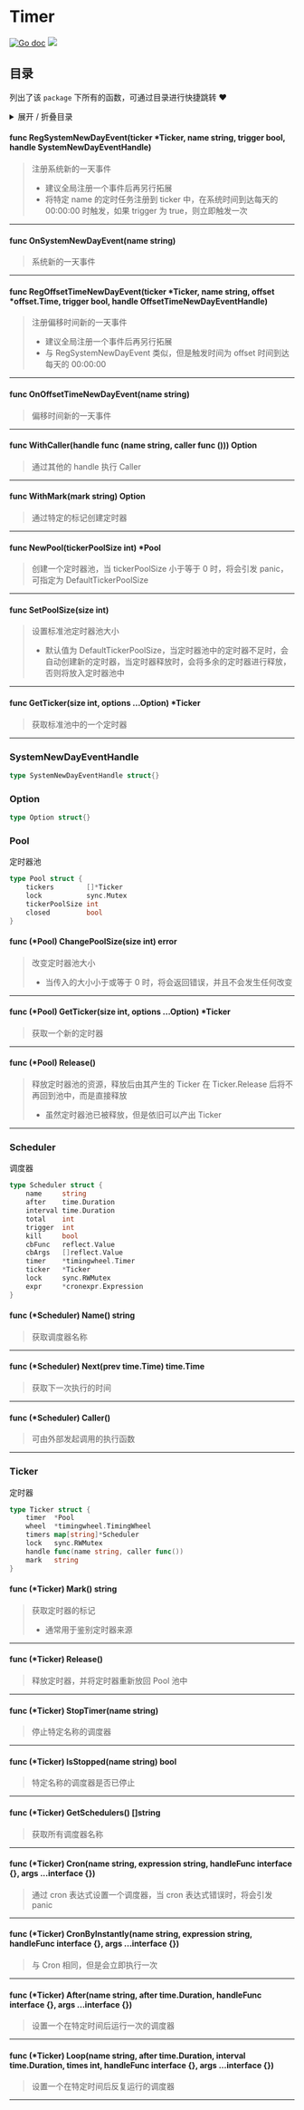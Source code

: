 # Timer



[![Go doc](https://img.shields.io/badge/go.dev-reference-brightgreen?logo=go&logoColor=white&style=flat)](https://pkg.go.dev/github.com/kercylan98/minotaur/timer)
![](https://img.shields.io/badge/Email-kercylan@gmail.com-green.svg?style=flat)

## 目录
列出了该 `package` 下所有的函数，可通过目录进行快捷跳转 ❤️
<details>
<summary>展开 / 折叠目录</summary


> 包级函数定义

|函数|描述
|:--|:--
|[RegSystemNewDayEvent](#RegSystemNewDayEvent)|注册系统新的一天事件
|[OnSystemNewDayEvent](#OnSystemNewDayEvent)|系统新的一天事件
|[RegOffsetTimeNewDayEvent](#RegOffsetTimeNewDayEvent)|注册偏移时间新的一天事件
|[OnOffsetTimeNewDayEvent](#OnOffsetTimeNewDayEvent)|偏移时间新的一天事件
|[WithCaller](#WithCaller)|通过其他的 handle 执行 Caller
|[WithMark](#WithMark)|通过特定的标记创建定时器
|[NewPool](#NewPool)|创建一个定时器池，当 tickerPoolSize 小于等于 0 时，将会引发 panic，可指定为 DefaultTickerPoolSize
|[SetPoolSize](#SetPoolSize)|设置标准池定时器池大小
|[GetTicker](#GetTicker)|获取标准池中的一个定时器


> 结构体定义

|结构体|描述
|:--|:--
|[SystemNewDayEventHandle](#systemnewdayeventhandle)|暂无描述...
|[Option](#option)|暂无描述...
|[Pool](#pool)|定时器池
|[Scheduler](#scheduler)|调度器
|[Ticker](#ticker)|定时器

</details>


#### func RegSystemNewDayEvent(ticker *Ticker, name string, trigger bool, handle SystemNewDayEventHandle)
<span id="RegSystemNewDayEvent"></span>
> 注册系统新的一天事件
>   - 建议全局注册一个事件后再另行拓展
>   - 将特定 name 的定时任务注册到 ticker 中，在系统时间到达每天的 00:00:00 时触发，如果 trigger 为 true，则立即触发一次
***
#### func OnSystemNewDayEvent(name string)
<span id="OnSystemNewDayEvent"></span>
> 系统新的一天事件
***
#### func RegOffsetTimeNewDayEvent(ticker *Ticker, name string, offset *offset.Time, trigger bool, handle OffsetTimeNewDayEventHandle)
<span id="RegOffsetTimeNewDayEvent"></span>
> 注册偏移时间新的一天事件
>   - 建议全局注册一个事件后再另行拓展
>   - 与 RegSystemNewDayEvent 类似，但是触发时间为 offset 时间到达每天的 00:00:00
***
#### func OnOffsetTimeNewDayEvent(name string)
<span id="OnOffsetTimeNewDayEvent"></span>
> 偏移时间新的一天事件
***
#### func WithCaller(handle func (name string, caller func ()))  Option
<span id="WithCaller"></span>
> 通过其他的 handle 执行 Caller
***
#### func WithMark(mark string)  Option
<span id="WithMark"></span>
> 通过特定的标记创建定时器
***
#### func NewPool(tickerPoolSize int)  *Pool
<span id="NewPool"></span>
> 创建一个定时器池，当 tickerPoolSize 小于等于 0 时，将会引发 panic，可指定为 DefaultTickerPoolSize
***
#### func SetPoolSize(size int)
<span id="SetPoolSize"></span>
> 设置标准池定时器池大小
>   - 默认值为 DefaultTickerPoolSize，当定时器池中的定时器不足时，会自动创建新的定时器，当定时器释放时，会将多余的定时器进行释放，否则将放入定时器池中
***
#### func GetTicker(size int, options ...Option)  *Ticker
<span id="GetTicker"></span>
> 获取标准池中的一个定时器
***
### SystemNewDayEventHandle

```go
type SystemNewDayEventHandle struct{}
```
### Option

```go
type Option struct{}
```
### Pool
定时器池
```go
type Pool struct {
	tickers        []*Ticker
	lock           sync.Mutex
	tickerPoolSize int
	closed         bool
}
```
#### func (*Pool) ChangePoolSize(size int)  error
> 改变定时器池大小
>   - 当传入的大小小于或等于 0 时，将会返回错误，并且不会发生任何改变
***
#### func (*Pool) GetTicker(size int, options ...Option)  *Ticker
> 获取一个新的定时器
***
#### func (*Pool) Release()
> 释放定时器池的资源，释放后由其产生的 Ticker 在 Ticker.Release 后将不再回到池中，而是直接释放
>   - 虽然定时器池已被释放，但是依旧可以产出 Ticker
***
### Scheduler
调度器
```go
type Scheduler struct {
	name     string
	after    time.Duration
	interval time.Duration
	total    int
	trigger  int
	kill     bool
	cbFunc   reflect.Value
	cbArgs   []reflect.Value
	timer    *timingwheel.Timer
	ticker   *Ticker
	lock     sync.RWMutex
	expr     *cronexpr.Expression
}
```
#### func (*Scheduler) Name()  string
> 获取调度器名称
***
#### func (*Scheduler) Next(prev time.Time)  time.Time
> 获取下一次执行的时间
***
#### func (*Scheduler) Caller()
> 可由外部发起调用的执行函数
***
### Ticker
定时器
```go
type Ticker struct {
	timer  *Pool
	wheel  *timingwheel.TimingWheel
	timers map[string]*Scheduler
	lock   sync.RWMutex
	handle func(name string, caller func())
	mark   string
}
```
#### func (*Ticker) Mark()  string
> 获取定时器的标记
>   - 通常用于鉴别定时器来源
***
#### func (*Ticker) Release()
> 释放定时器，并将定时器重新放回 Pool 池中
***
#### func (*Ticker) StopTimer(name string)
> 停止特定名称的调度器
***
#### func (*Ticker) IsStopped(name string)  bool
> 特定名称的调度器是否已停止
***
#### func (*Ticker) GetSchedulers()  []string
> 获取所有调度器名称
***
#### func (*Ticker) Cron(name string, expression string, handleFunc interface {}, args ...interface {})
> 通过 cron 表达式设置一个调度器，当 cron 表达式错误时，将会引发 panic
***
#### func (*Ticker) CronByInstantly(name string, expression string, handleFunc interface {}, args ...interface {})
> 与 Cron 相同，但是会立即执行一次
***
#### func (*Ticker) After(name string, after time.Duration, handleFunc interface {}, args ...interface {})
> 设置一个在特定时间后运行一次的调度器
***
#### func (*Ticker) Loop(name string, after time.Duration, interval time.Duration, times int, handleFunc interface {}, args ...interface {})
> 设置一个在特定时间后反复运行的调度器
***

